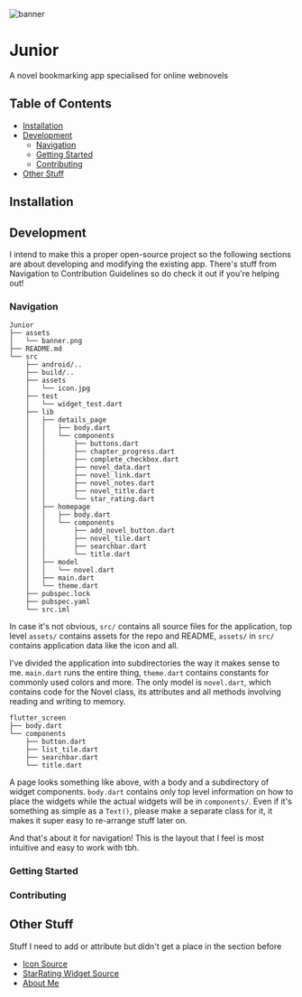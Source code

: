 ![banner](https://github.com/OverPoweredDev/Junior/blob/master/assets/banner.png)

# Junior

A novel bookmarking app specialised for online webnovels

## Table of Contents

- [Installation](#installation)
- [Development](#development)
    - [Navigation](#navigation)
    - [Getting Started](#getting-started)
    - [Contributing](#contributing)
- [Other Stuff](#other-stuff)

## Installation

## Development

I intend to make this a proper open-source project so the following sections are about developing and modifying the existing app. There's stuff from Navigation
to Contribution Guidelines so do check it out if you're helping out!

### Navigation

```
Junior
├── assets
│   └── banner.png
├── README.md
└── src
    ├── android/..
    ├── build/..
    ├── assets
    │   └── icon.jpg
    ├── test
    │   └── widget_test.dart
    ├── lib
    │   ├── details_page
    │   │   ├── body.dart
    │   │   └── components
    │   │       ├── buttons.dart
    │   │       ├── chapter_progress.dart
    │   │       ├── complete_checkbox.dart
    │   │       ├── novel_data.dart
    │   │       ├── novel_link.dart
    │   │       ├── novel_notes.dart
    │   │       ├── novel_title.dart
    │   │       └── star_rating.dart
    │   ├── homepage
    │   │   ├── body.dart
    │   │   └── components
    │   │       ├── add_novel_button.dart
    │   │       ├── novel_tile.dart
    │   │       ├── searchbar.dart
    │   │       └── title.dart
    │   ├── model
    │   │   └── novel.dart
    │   ├── main.dart
    │   └── theme.dart
    ├── pubspec.lock
    ├── pubspec.yaml
    └── src.iml
```

In case it's not obvious, `src/` contains all source files for the application, top level `assets/` contains assets for the repo and README, `assets/` in `src/`
contains application data like the icon and all.

I've divided the application into subdirectories the way it makes sense to me. `main.dart` runs the entire thing, `theme.dart` contains constants for commonly
used colors and more. The only model is `novel.dart`, which contains code for the Novel class, its attributes and all methods involving reading and writing to
memory.

```
flutter_screen
├── body.dart
└── components
    ├── button.dart
    ├── list_tile.dart
    ├── searchbar.dart
    └── title.dart
```

A page looks something like above, with a body and a subdirectory of widget components. `body.dart` contains only top level information on how to place the
widgets while the actual widgets will be in `components/`. Even if it's something as simple as a `Text()`, please make a separate class for it, it makes it
super easy to re-arrange stuff later on.

And that's about it for navigation! This is the layout that I feel is most intuitive and easy to work with tbh.

### Getting Started

### Contributing

## Other Stuff

Stuff I need to add or attribute but didn't get a place in the section before

- [Icon Source](https://www.rawpixel.com/image/2869824/free-illustration-image-reading-book-books-images-earth-tone)
- [StarRating Widget Source](https://gist.github.com/sma/1f22ef926ef878f10915aa9e00bc9eaa)
- [About Me](https://github.com/OverPoweredDev)
